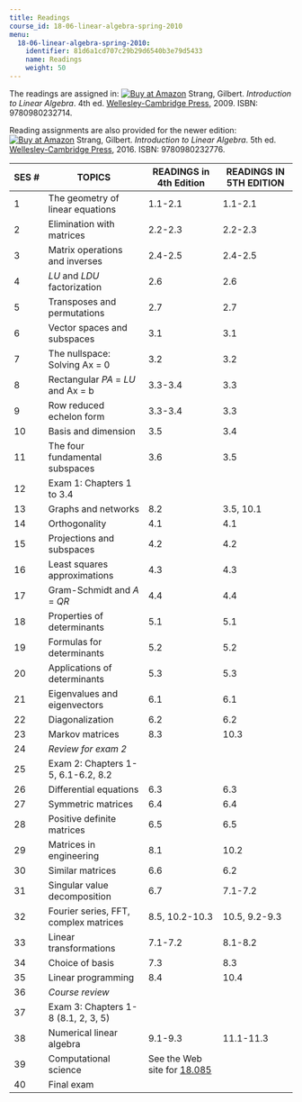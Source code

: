 ```yaml
---
title: Readings
course_id: 18-06-linear-algebra-spring-2010
menu:
  18-06-linear-algebra-spring-2010:
    identifier: 81d6a1cd707c29b29d6540b3e79d5433
    name: Readings
    weight: 50
---
```

The readings are assigned in: [![Buy at Amazon](/images/a_logo_17.gif)](http://www.amazon.com/exec/obidos/ASIN/0980232716/ref=nosim/mitopencourse-20) Strang, Gilbert. _Introduction to Linear Algebra_. 4th ed. [Wellesley-Cambridge Press](http://www.wellesleycambridge.com/), 2009. ISBN: 9780980232714.

Reading assignments are also provided for the newer edition: [![Buy at Amazon](/images/a_logo_17.gif)](http://www.amazon.com/exec/obidos/ASIN/0980232775/ref=nosim/mitopencourse-20) Strang, Gilbert. _Introduction to Linear Algebra_. 5th ed. [Wellesley-Cambridge Press](http://www.wellesleycambridge.com/), 2016. ISBN: 9780980232776.

| SES # | TOPICS | READINGS in 4th Edition | READINGS IN 5TH EDITION |
| --- | --- | --- | --- |
| 1 | The geometry of linear equations | 1.1-2.1 | ﻿1.1-2.1 |
| 2 | Elimination with matrices | 2.2-2.3 | 2.2-2.3 |
| 3 | Matrix operations and inverses | 2.4-2.5 | ﻿2.4-2.5   |
| 4 | _LU_ and _LDU_ factorization | 2.6 | ﻿2.6   |
| 5 | Transposes and permutations | 2.7 | ﻿2.7   |
| 6 | Vector spaces and subspaces | 3.1 | ﻿3.1   |
| 7 | The nullspace: Solving Ax = 0 | 3.2 | ﻿3.2   |
| 8 | Rectangular _PA_ \= _LU_ and Ax = b | 3.3-3.4 | 3.3 |
| 9 | Row reduced echelon form | 3.3-3.4 | 3.3 |
| 10 | Basis and dimension | 3.5 | 3.4 |
| 11 | The four fundamental subspaces | 3.6 | 3.5 |
| 12 | Exam 1: Chapters 1 to 3.4 |   |   |
| 13 | Graphs and networks | 8.2 | 3.5, 10.1 |
| 14 | Orthogonality | 4.1 | 4.1 |
| 15 | Projections and subspaces | 4.2 | 4.2 |
| 16 | Least squares approximations | 4.3 | 4.3 |
| 17 | Gram-Schmidt and _A_ = _QR_ | 4.4 | 4.4 |
| 18 | Properties of determinants | 5.1 | 5.1 |
| 19 | Formulas for determinants | 5.2 | 5.2 |
| 20 | Applications of determinants | 5.3 | 5.3 |
| 21 | Eigenvalues and eigenvectors | 6.1 | 6.1 |
| 22 | Diagonalization | 6.2 | 6.2 |
| 23 | Markov matrices | 8.3 | 10.3 |
| 24 | _Review for exam 2_ |   |   |
| 25 | Exam 2: Chapters 1-5, 6.1-6.2, 8.2 |   |   |
| 26 | Differential equations | 6.3 | 6.3 |
| 27 | Symmetric matrices | 6.4 | 6.4 |
| 28 | Positive definite matrices | 6.5 | 6.5 |
| 29 | Matrices in engineering | 8.1 | 10.2 |
| 30 | Similar matrices | 6.6 | 6.2 |
| 31 | Singular value decomposition | 6.7 | 7.1-7.2 |
| 32 | Fourier series, FFT, complex matrices | 8.5, 10.2-10.3 | 10.5, 9.2-9.3 |
| 33 | Linear transformations | 7.1-7.2 | 8.1-8.2 |
| 34 | Choice of basis | 7.3 | 8.3 |
| 35 | Linear programming | 8.4 | 10.4 |
| 36 | _Course review_ |   |   |
| 37 | Exam 3: Chapters 1-8 (8.1, 2, 3, 5) |   |   |
| 38 | Numerical linear algebra | 9.1-9.3 | 11.1-11.3 |
| 39 | Computational science | See the Web site for [18.085](/courses/mathematics/18-085-computational-science-and-engineering-i-fall-2008/) |   |
| 40 | Final exam |   |